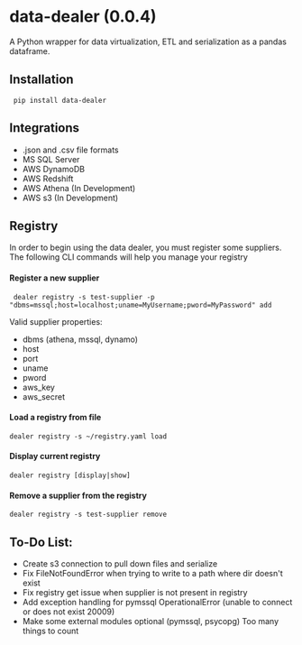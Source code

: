 # data-dealer (0.0.4)
A Python wrapper for data virtualization, ETL and serialization as a pandas dataframe.  

## Installation
``` pip install data-dealer```

## Integrations
- .json and .csv file formats
- MS SQL Server
- AWS DynamoDB
- AWS Redshift
- AWS Athena (In Development)
- AWS s3 (In Development)

## Registry
In order to begin using the data dealer, you must register some suppliers. The following CLI commands will help you manage your registry

#### Register a new supplier

``` dealer registry -s test-supplier -p "dbms=mssql;host=localhost;uname=MyUsername;pword=MyPassword" add``` 

Valid supplier properties:
- dbms (athena, mssql, dynamo)
- host
- port
- uname
- pword
- aws_key
- aws_secret

#### Load a registry from file
``` dealer registry -s ~/registry.yaml load ```

#### Display current registry
``` dealer registry [display|show] ```

#### Remove a supplier from the registry
``` dealer registry -s test-supplier remove ```

## To-Do List:
- Create s3 connection to pull down files and serialize
- Fix FileNotFoundError when trying to write to a path where dir doesn't exist
- Fix registry get issue when supplier is not present in registry
- Add exception handling for pymssql OperationalError (unable to connect or does not exist 20009)
- Make some external modules optional (pymssql, psycopg)
Too many things to count